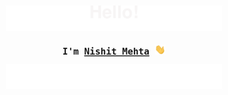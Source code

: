 <p align="center">
  <img src="https://github.com/nishitxmehta/nishitxmehta/blob/main/assest/header.svg"/>
</p>

<h2 align="center">
<samp>I'm <a href="https://www.linkedin.com/in/nishitmehta-/" target="_blank">Nishit Mehta</a> <img src="https://github.com/nishitxmehta/nishitxmehta/blob/main/assest/giphy.gif" width="25"> </samp>
</h2>

<p align="center">
  <img src="https://github.com/nishitxmehta/nishitxmehta/blob/main/assest/footer.svg"/>
</p>
<!--
**nishitxmehta/nishitxmehta** is a ✨ _special_ ✨ repository because its `README.md` (this file) appears on your GitHub profile.

Here are some ideas to get you started:

- 🔭 I’m currently working on ...
- 🌱 I’m currently learning ...
- 👯 I’m looking to collaborate on ...
- 🤔 I’m looking for help with ...
- 💬 Ask me about ...
- 📫 How to reach me: ...
- 😄 Pronouns: ...
- ⚡ Fun fact: ...
-->
